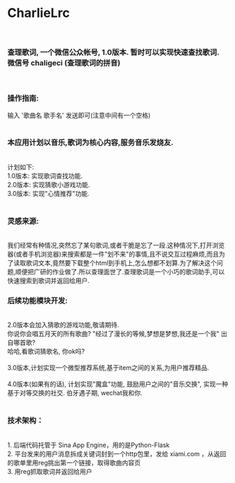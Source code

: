 CharlieLrc
==========
<br>
<h3>查理歌词, 一个微信公众帐号, 1.0版本. 暂时可以实现快速查找歌词.<br>
微信号  chaligeci (查理歌词的拼音)<br></h3>
<br>
<h3>操作指南:</h3>
输入 '歌曲名 歌手名' 发送即可(注意中间有一个空格)
<br>
<br>
<h3>本应用计划以音乐,歌词为核心内容,服务音乐发烧友.</h3><br>
计划如下:<br>
1.0版本: 实现歌词查找功能.<br>
2.0版本: 实现猜歌小游戏功能.<br>
3.0版本: 实现"心情推荐"功能.<br>

<br>
<h3>灵感来源:</h3><br>
我们经常有种情况,突然忘了某句歌词,或者干脆是忘了一段.这种情况下,打开浏览器(或者手机浏览器)来搜索都是一件"划不来"的事情,且不说交互过程麻烦,而且为了读取歌词文本,竟然要下载整个html到手机上,怎么想都不划算.为了解决这个问题,顺便把广研的作业做了.所以查理面世了.查理歌词是一个小巧的歌词助手,可以快速搜索到歌词并返回给用户.

<br>
<h3>后续功能模块开发:</h3><br>
2.0版本会加入猜歌的游戏功能,敬请期待.<br>
  你说你会唱五月天的所有歌曲? "经过了漫长的等候,梦想是梦想,我还是一个我" 出自哪首歌?<br>
  哈哈,看歌词猜歌名, 你ok吗?<br>
<br>
3.0版本,计划实现一个微型推荐系统,基于item之间的关系,为用户推荐精品.<br>
<br>
4.0版本(如果有的话), 计划实现"魔盒"功能, 鼓励用户之间的"音乐交换", 实现一种基于对等交换的社交. 伯牙遇子期, wechat我和你.<br>
<br>
<h3>技术架构：</h3><br>
1. 后端代码托管于 Sina App Engine，用的是Python-Flask<br>
2. 平台发来的用户消息拆成关键词封到一个http包里，发给 xiami.com ，从返回的歌单里用reg挑出第一个链接，取得歌曲内容页<br>
3. 用reg抓取歌词并返回给用户<br>

